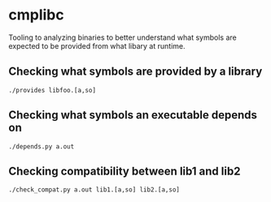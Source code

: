 # cmplibc

Tooling to analyzing binaries to better understand what symbols are expected
to be provided from what libary at runtime.

## Checking what symbols are provided by a library

`./provides libfoo.[a,so]`

## Checking what symbols an executable depends on

`./depends.py a.out`

## Checking compatibility between lib1 and lib2

`./check_compat.py a.out lib1.[a,so] lib2.[a,so]`
